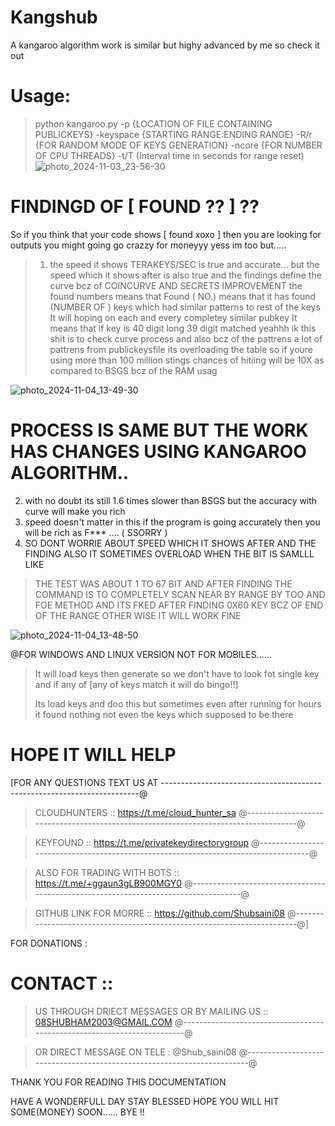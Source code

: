 # Kangshub
A kangaroo algorithm work is similar but highy advanced by me so check it out 

# Usage:

> python kangaroo.py -p {LOCATION OF FILE CONTAINING PUBLICKEYS} -keyspace {STARTING RANGE:ENDING RANGE} -R/r {FOR RANDOM MODE OF KEYS GENERATION} -ncore {FOR NUMBER OF CPU THREADS} -t/T (Interval time in seconds for range reset)
![photo_2024-11-03_23-56-30](https://github.com/user-attachments/assets/c78695c4-ea9d-4f33-a6f3-534a69582ece)

# FINDINGD OF [ FOUND ?? ] ??

So if you think that your code shows [ found xoxo ]
then you are looking for outputs you might going go crazzy for moneyyy yess im too but.....
> 1. the speed it shows TERAKEYS/SEC is true and accurate...    but the speed which it shows after  is also true and the findings define the curve bcz of COINCURVE AND SECRETS IMPROVEMENT the found numbers means that Found ( NO.) means that it has found (NUMBER OF ) keys which had similar patterns to rest of the keys It will hoping on each and every completey similar pubkey It means that if key is 40 digit long 39 digit matched yeahhh ik this shit is to check curve process and also bcz of the pattrens a lot of pattrens from publickeysfile its overloading the table so if youre using more than 100 million stings chances of hitiing will be 10X as compared to BSGS bcz of the RAM usag

![photo_2024-11-04_13-49-30](https://github.com/user-attachments/assets/8829e096-b679-4326-ac4b-4d5051b1f2fd)


# PROCESS IS SAME BUT THE WORK HAS CHANGES USING KANGAROO ALGORITHM..

2. with no doubt its still 1.6 times slower than BSGS but the accuracy with curve will make you rich
3. speed doesn't matter in this if the program is going accurately then you will be rich as F*** .... ( SSORRY )
4.  SO DONT WORRIE ABOUT SPEED WHICH IT SHOWS AFTER AND THE FINDING ALSO IT SOMETIMES OVERLOAD WHEN THE BIT IS SAMLLL LIKE
> THE TEST WAS ABOUT 1 TO 67 BIT AND AFTER FINDING THE COMMAND IS TO COMPLETELY SCAN NEAR BY RANGE BY TOO AND FOE METHOD AND ITS FKED AFTER FINDING
> 0X60 KEY BCZ OF END OF THE RANGE OTHER WISE IT WILL WORK FINE
 
 
![photo_2024-11-04_13-48-50](https://github.com/user-attachments/assets/ae98f310-ec47-410f-a903-121404573d11)



@FOR WINDOWS AND LINUX VERSION NOT FOR MOBILES......

> It will load keys then generate so we don't have to look fot single key and if any of
 [any of keys match it will do bingo!!]
>
> Its load keys and doo this but sometimes even after running for hours it found nothing not even the keys which supposed to be there 

# HOPE IT WILL HELP
[FOR ANY QUESTIONS TEXT US AT
 ------------------------------------------------------------------------@
 
> CLOUDHUNTERS :: https://t.me/cloud_hunter_sa
 @------------------------------------------------------------------------------------@
 
> KEYFOUND ::  https://t.me/privatekeydirectorygroup
 @------------------------------------------------------------------------------------@

> ALSO FOR TRADING WITH BOTS :: https://t.me/+ggaun3gLB900MGY0
 @------------------------------------------------------------------------------------@

> GITHUB LINK FOR MORRE :: https://github.com/Shubsaini08
 @------------------------------------------------------------------------@]

FOR DONATIONS : 

# CONTACT :: 
> US THROUGH DRIECT MESSAGES OR BY MAILING US ::   08SHUBHAM2003@GMAIL.COM
 @------------------------------------------------------------------------@

> OR DIRECT MESSAGE ON TELE : @Shub_saini08 
 @------------------------------------------------------------------------@

THANK YOU FOR READING THIS DOCUMENTATION

HAVE A WONDERFULL DAY STAY BLESSED HOPE YOU WILL HIT SOME(MONEY) SOON......
BYE !!
